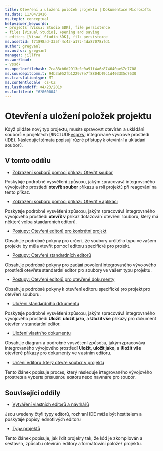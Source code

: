 ```yaml
---
title: Otevření a uložení položek projektu | Dokumentace Microsoftu
ms.date: 11/04/2016
ms.topic: conceptual
helpviewer_keywords:
- projects [Visual Studio SDK], file persistence
- files [Visual Studio], opening and saving
- editors [Visual Studio SDK], file persistence
ms.assetid: f71898ad-335f-4c43-a177-4da87078afd1
author: gregvanl
ms.author: gregvanl
manager: jillfra
ms.workload:
- vssdk
ms.openlocfilehash: 7ca83cb6d2913e0c0a91f4a6e874640ae57c7708
ms.sourcegitcommit: 94b3a052fb1229c7e7f8804b09c1d403385c7630
ms.translationtype: MT
ms.contentlocale: cs-CZ
ms.lasthandoff: 04/23/2019
ms.locfileid: "62860004"
---
```

# <a name="opening-and-saving-project-items"></a>Otevření a uložení položek projektu
Když přidáte nový typ projektu, musíte spravovat otevírání a ukládání souborů v projektech [!INCLUDE[vsprvs](../../code-quality/includes/vsprvs_md.md)] integrované vývojové prostředí (IDE). Následující témata popisují různé přístupy k otevírání a ukládání souborů.

## <a name="in-this-section"></a>V tomto oddílu
- [Zobrazení souborů pomocí příkazu Otevřít soubor](../../extensibility/internals/displaying-files-by-using-the-open-file-command.md)

 Poskytuje podrobné vysvětlení způsobu, jakým zpracovává integrovaného vývojového prostředí **otevřít soubor** příkazu a roli projektů při reagování na tento příkaz.

- [Zobrazení souborů pomocí příkazu Otevřít v aplikaci](../../extensibility/internals/displaying-files-by-using-the-open-with-command.md)

 Poskytuje podrobné vysvětlení způsobu, jakým zpracovává integrovaného vývojového prostředí **otevřít v** příkaz dotazování otevření souboru, který má některé volba standardních editorů.

- [Postupy: Otevření editorů pro konkrétní projekt](../../extensibility/how-to-open-project-specific-editors.md)

 Obsahuje podrobné pokyny pro určení, že soubory určitého typu ve vašem projektu by měla otevřít pomocí editoru specifické pro projekt.

- [Postupy: Otevření standardních editorů](../../extensibility/how-to-open-standard-editors.md)

 Obsahuje podrobné pokyny pro zadání povolení integrovaného vývojového prostředí otevřete standardní editor pro soubory ve vašem typu projektu.

- [Postupy: Otevření editorů pro otevřené dokumenty](../../extensibility/how-to-open-editors-for-open-documents.md)

 Obsahuje podrobné pokyny k otevření editoru specifické pro projekt pro otevření souboru.

- [Uložení standardního dokumentu](../../extensibility/internals/saving-a-standard-document.md)

 Poskytuje podrobné vysvětlení způsobu, jakým zpracovává integrovaného vývojového prostředí **Uložit**, **uložit jako**, a **Uložit vše** příkazy pro dokument otevřen v standardní editor.

- [Uložení vlastního dokumentu](../../extensibility/internals/saving-a-custom-document.md)

 Obsahuje diagram a podrobné vysvětlení způsobu, jakým zpracovává integrovaného vývojového prostředí **Uložit**, **uložit jako**, a **Uložit vše** otevřené příkazy pro dokumenty ve vlastním editoru.

- [Určení editoru, který otevře soubor v projektu](../../extensibility/internals/determining-which-editor-opens-a-file-in-a-project.md)

 Tento článek popisuje proces, který následuje integrovaného vývojového prostředí a vyberte příslušnou editoru nebo návrháře pro soubor.

## <a name="related-sections"></a>Související oddíly
- [Vytváření vlastních editorů a návrhářů](../../extensibility/creating-custom-editors-and-designers.md)

 Jsou uvedeny čtyři typy editorů, rozhraní IDE může být hostitelem a poskytuje popisy jednotlivých editoru.

- [Typy projektů](../../extensibility/internals/project-types.md)

 Tento článek popisuje, jak řídit projekty tak, že kód je zkompilován a sestaven, způsobu otevírání editory a formátování položek projektu.